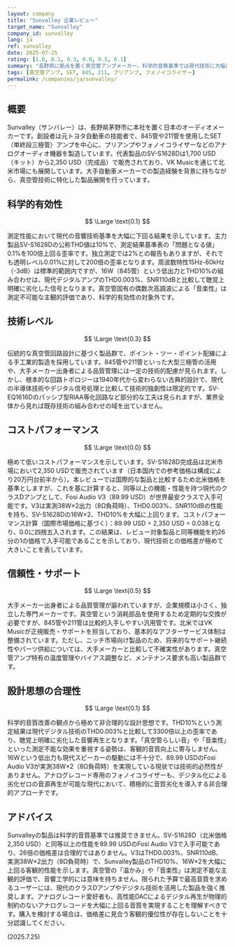 ```yaml
---
layout: company
title: "Sunvalley 企業レビュー"
target_name: "Sunvalley"
company_id: sunvalley
lang: ja
ref: sunvalley
date: 2025-07-25
rating: [1.0, 0.1, 0.3, 0.0, 0.5, 0.1]
summary: "長野県に拠点を置く真空管アンプメーカー。科学的音質基準では現代技術に大幅に劣る性能を示し、コストパフォーマンスも極めて低い。"
tags: [真空管アンプ, SET, 845, 211, プリアンプ, フォノイコライザー]
permalink: /companies/ja/sunvalley/
---
```


## 概要

Sunvalley（サンバレー）は、長野県茅野市に本社を置く日本のオーディオメーカーです。創設者は元トヨタ自動車の技能者で、845管や211管を使用したSET（単終段三極管）アンプを中心に、プリアンプやフォノイコライザーなどのアナログオーディオ機器を製造しています。代表製品のSV-S1628Dは1,700 USD（キット）から2,350 USD（完成品）で販売されており、VK Musicを通じて北米市場にも展開しています。大手自動車メーカーでの製造経験を背景に持ちながら、真空管技術に特化した製品展開を行っています。

## 科学的有効性

$$ \Large \text{0.1} $$

測定性能において現代の音響技術基準を大幅に下回る結果を示しています。主力製品SV-S1628Dの公称THD値は10%で、測定結果基準表の「問題となる値」0.1%を100倍上回る歪率です。独立測定では2%との報告もありますが、それでも透明レベル0.01%に対して200倍の歪率となります。周波数特性15Hz-60kHz（-3dB）は標準的範囲内ですが、16W（845管）という低出力とTHD10%の組み合わせは、現代デジタルアンプのTHD0.003%、SNR110dBと比較して聴覚上明確に劣化した信号となります。真空管固有の偶数次高調波による「音楽性」は測定不可能な主観的評価であり、科学的有効性の対象外です。

## 技術レベル

$$ \Large \text{0.3} $$

伝統的な真空管回路設計に基づく製品群で、ポイント・ツー・ポイント配線による手工業的製造を採用しています。845管や211管といった大型三極管の活用や、大手メーカー出身者による品質管理には一定の技術的配慮が見られます。しかし、根本的な回路トポロジーは1940年代から変わらない古典的設計で、現代の半導体技術やデジタル信号処理と比較して技術的独創性は限定的です。SV-EQ1616Dのパッシブ型RIAA等化回路など部分的な工夫は見られますが、業界全体から見れば既存技術の組み合わせの域を出ていません。

## コストパフォーマンス

$$ \Large \text{0.0} $$

極めて低いコストパフォーマンスを示しています。SV-S1628D完成品は北米市場において2,350 USDで販売されています（日本国内での参考価格は構成により20万円台前半から）。本レビューでは国際的な製品と比較するため北米価格を基準としますが、これを基に計算すると、同等以上の機能・性能を持つ現代のクラスDアンプとして、Fosi Audio V3（89.99 USD）が世界最安クラスで入手可能です。V3は実測38W×2出力（8Ω負荷時）、THD0.003%、SNR110dBの性能を持ち、SV-S1628Dの16W×2、THD10%を大幅に上回ります。コストパフォーマンス計算（国際市場価格に基づく）：89.99 USD ÷ 2,350 USD = 0.038となり、0.0に四捨五入されます。この結果は、レビュー対象製品と同等機能を約26分の1の価格で入手可能であることを示しており、現代技術との価格差が極めて大きいことを表しています。

## 信頼性・サポート

$$ \Large \text{0.5} $$

大手メーカー出身者による品質管理が謳われていますが、企業規模は小さく、独立した専門メーカーです。真空管という消耗部品を使用するため定期的な交換が必要ですが、845管や211管は比較的入手しやすい汎用管です。北米ではVK Musicが正規販売・サポートを担当しており、基本的なアフターサービス体制は整備されています。ただし、ニッチ市場向け製品のため、将来的なサポート継続性やパーツ供給については、大手メーカーと比較して不確実性があります。真空管アンプ特有の温度管理やバイアス調整など、メンテナンス要求も高い製品群です。

## 設計思想の合理性

$$ \Large \text{0.1} $$

科学的音質改善の観点から極めて非合理的な設計思想です。THD10%という測定結果は現代デジタル技術のTHD0.003%と比較して3300倍以上の歪率であり、聴覚上明確に劣化した音響再生となります。「真空管らしい音」や「音楽性」といった測定不能な効果を重視する姿勢は、客観的音質向上に寄与しません。16Wという低出力も現代スピーカーの駆動には不十分で、89.99 USDのFosi Audio V3が実測38W×2（8Ω負荷時）を実現している現状では技術的必然性がありません。アナログレコード専用のフォノイコライザーも、デジタル化による劣化ゼロの音源再生が可能な現代において、積極的に音質劣化を導入する非合理的アプローチです。

## アドバイス

Sunvalleyの製品は科学的音質基準では推奨できません。SV-S1628D（北米価格 2,350 USD）と同等以上の性能を89.99 USDのFosi Audio V3で入手可能であり、26倍の価格差は合理的ではありません。V3はTHD0.003%、SNR110dB、実測38W×2出力（8Ω負荷時）で、Sunvalley製品のTHD10%、16W×2を大幅に上回る客観的性能を示します。真空管の「温かみ」や「音楽性」は測定不能な主観的評価で、音響工学的には意味を持ちません。限られた予算で最高音質を求めるユーザーには、現代のクラスDアンプやデジタル技術を活用した製品を強く推奨します。アナログレコード愛好者も、高性能DACによるデジタル再生が物理的制約のないアナログレコードを大幅に上回る音質を実現することを理解すべきです。購入を検討する場合は、価格差に見合う客観的優位性が存在しないことを十分認識してください。

(2025.7.25)
